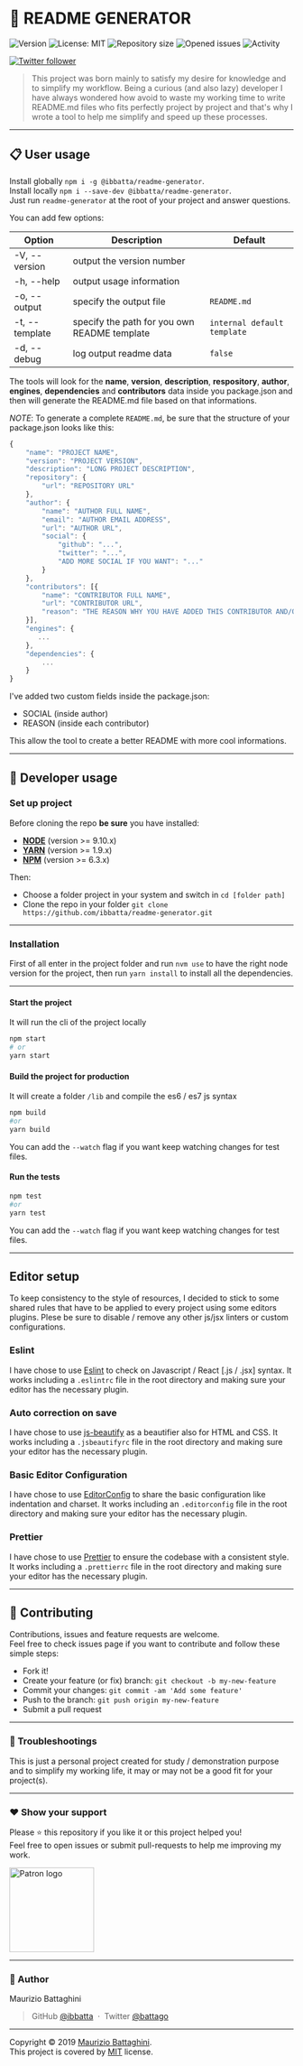 # **:triangular_flag_on_post: README GENERATOR**

![Version](https://img.shields.io/github/package-json/v/ibbatta/readme-generator.svg)
![License: MIT](https://img.shields.io/github/license/ibbatta/readme-generator.svg)
![Repository size](https://img.shields.io/github/repo-size/ibbatta/readme-generator.svg)
![Opened issues](https://img.shields.io/github/issues/ibbatta/readme-generator.svg)
![Activity](https://img.shields.io/github/commit-activity/m/ibbatta/readme-generator.svg)

[![Twitter follower](https://img.shields.io/twitter/follow/battago.svg?style=social)](https://twitter.com/battago)

> This project was born mainly to satisfy my desire for knowledge and to simplify my workflow. Being a curious (and also lazy) developer I have always wondered how avoid to waste my working time to write README.md files who fits perfectly project by project and that's why I wrote a tool to help me simplify and speed up these processes.

---

## **:clipboard: User usage**

Install globally `npm i -g @ibbatta/readme-generator`.\
Install locally `npm i --save-dev @ibbatta/readme-generator`.\
Just run `readme-generator` at the root of your project and answer questions.

You can add few options:

| Option         | Description                                  | Default                     |
| -------------- | -------------------------------------------- | --------------------------- |
| -V, --version  | output the version number                    |                             |
| -h, --help     | output usage information                     |                             |
| -o, --output   | specify the output file                      | `README.md`                 |
| -t, --template | specify the path for you own README template | `internal default template` |
| -d, --debug    | log output readme data                       | `false`                     |

The tools will look for the **name**, **version**, **description**, **respository**, **author**, **engines**, **dependencies** and **contributors** data inside you package.json and then will generate the README.md file based on that informations.

_NOTE_: To generate a complete `README.md`, be sure that the structure of your package.json looks like this:

```js
{
    "name": "PROJECT NAME",
    "version": "PROJECT VERSION",
    "description": "LONG PROJECT DESCRIPTION",
    "repository": {
        "url": "REPOSITORY URL"
    },
    "author": {
        "name": "AUTHOR FULL NAME",
        "email": "AUTHOR EMAIL ADDRESS",
        "url": "AUTHOR URL",
        "social": {
            "github": "...",
            "twitter": "...",
            "ADD MORE SOCIAL IF YOU WANT": "..."
        }
    },
    "contributors": [{
        "name": "CONTRIBUTOR FULL NAME",
        "url": "CONTRIBUTOR URL",
        "reason": "THE REASON WHY YOU HAVE ADDED THIS CONTRIBUTOR AND/OR HIS HELP TO THE PROJECT"
    }],
    "engines": {
       ...
    },
    "dependencies": {
        ...
    }
}

```

I've added two custom fields inside the package.json:

- SOCIAL (inside author)
- REASON (inside each contributor)

This allow the tool to create a better README with more cool informations.

---

## **:wrench: Developer usage**

### **Set up project**

Before cloning the repo **be sure** you have installed:

- [**NODE**](https://www.google.com/search?q=how+to+install+node) (version >= 9.10.x)
- [**YARN**](https://www.google.com/search?q=how+to+install+yarn) (version >= 1.9.x)
- [**NPM**](https://www.google.com/search?q=how+to+install+npm) (version >= 6.3.x)

Then:

- Choose a folder project in your system and switch in `cd [folder path]`
- Clone the repo in your folder `git clone https://github.com/ibbatta/readme-generator.git`

---

### **Installation**

First of all enter in the project folder and run `nvm use` to have the right node version for the project, then run `yarn install` to install all the dependencies.

---

#### Start the project

It will run the cli of the project locally

```bash
npm start
# or
yarn start
```

#### Build the project for production

It will create a folder `/lib` and compile the es6 / es7 js syntax

```bash
npm build
#or
yarn build
```

You can add the `--watch` flag if you want keep watching changes for test files.

#### Run the tests

```bash
npm test
#or
yarn test
```

You can add the `--watch` flag if you want keep watching changes for test files.

---

## **Editor setup**

To keep consistency to the style of resources, I decided to stick to some shared rules that have to be applied to every
project using some editors plugins. Plese be sure to disable / remove any other js/jsx linters or custom configurations.

### Eslint

I have chose to use [Eslint](https://eslint.org/) to check on Javascript / React [.js / .jsx] syntax.
It works including a `.eslintrc` file in the root directory and making sure your editor has the necessary plugin.

### Auto correction on save

I have chose to use [js-beautify](https://github.com/beautify-web/js-beautify/) as a beautifier also for HTML and CSS.
It works including a `.jsbeautifyrc` file in the root directory and making sure your editor has the necessary plugin.

### Basic Editor Configuration

I have chose to use [EditorConfig](https://editorconfig.org/) to share the basic configuration like indentation and
charset.
It works including an `.editorconfig` file in the root directory and making sure your editor has the necessary plugin.

### Prettier

I have chose to use [Prettier](https://prettier.io/) to ensure the codebase with a consistent style.
It works including a `.prettierrc` file in the root directory and making sure your editor has the necessary plugin.

---

## **:handshake: Contributing**

Contributions, issues and feature requests are welcome.\
Feel free to check issues page if you want to contribute and follow these simple steps:

- Fork it!
- Create your feature (or fix) branch: `git checkout -b my-new-feature`
- Commit your changes: `git commit -am 'Add some feature'`
- Push to the branch: `git push origin my-new-feature`
- Submit a pull request

---

### **:anger: Troubleshootings**

This is just a personal project created for study / demonstration purpose and to simplify my working life, it may or may not be a good fit for your project(s).

---

### **:heart: Show your support**

Please :star: this repository if you like it or this project helped you!\
Feel free to open issues or submit pull-requests to help me improving my work.

<a href="https://www.patreon.com/ibbatta" target="_blank">
  <img alt="Patron logo" src="https://c5.patreon.com/external/logo/become_a_patron_button@2x.png" width="150px"/>
</a>

---

### **:robot: Author**

Maurizio Battaghini

> GitHub [@ibbatta](https://github.com/ibbatta) &nbsp;&middot;&nbsp;
> Twitter [@battago](https://twitter.com/battago)

---

Copyright © 2019 [Maurizio Battaghini](https://github.com/ibbatta).\
This project is covered by [MIT](https://github.com/ibbatta/readme-generator/blob/develop/LICENSE) license.
